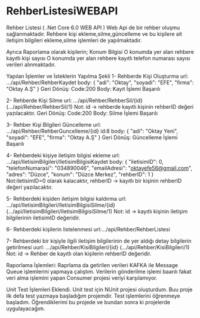 # RehberListesiWEBAPI
Rehber Listesi ( .Net Core 6.0 WEB API )
Web Api de bir rehber oluşmu sağlanmaktadır. Rehbere kişi ekleme,silme,güncelleme
ve bu kişilere ait iletişim bilgileri ekleme,silme işlemleri de yapılmaktadır.

Ayrıca Raporlama olarak kişilerin;
Konum Bilgisi
O konumda yer alan rehbere kayıtlı kişi sayısı
O konumda yer alan rehbere kayıtlı telefon numarası sayısı
verileri alınmaktadır.

Yapılan İşlemler ve İsteklerin Yapılma Şekli
1- Rehberde Kişi Oluşturma
  url: .../api/Rehber/RehberKaydet
  body: 
        {
          "adi": "Oktay",
          "soyadi": "EFE",
          "firma": "Oktay A.Ş"
        }
   Geri Dönüş:
    Code:200
    Body: Kayıt İşlemi Başarılı
    
    
2- Rehberde Kişi Silme
  url: .../api/Rehber/RehberSil/{id} (.../api/Rehber/RehberSil/1)
  Not: id -> rehberde kayıtlı kişinin rehberID değeri yazılacaktır.
   Geri Dönüş:
    Code:200
    Body: Silme İşlemi Başarılı
 
3- Rehber Kişi Bilgileri Güncelleme
  url: .../api/Rehber/RehberGuncelleme/{id}
  id:8
  body: 
      {
        "adi": "Oktay Yeni",
        "soyadi": "EFE",
        "firma": "Oktay A.Ş"
      }
  Geri Dönüş: Güncelleme İşlemi Başarılı
  
4- Rehberdeki kişiye iletişim bilgisi ekleme
  url: .../api/IletisimBilgileri/IletisimBilgisiKaydet
  body: 
        {
          "iletisimID": 0,
          "telefonNumarasi": "034890046",
          "emailAdresi": "oktayefe56@gmail.com",
          "adres": "Düzce",
          "konum": "Düzce Merkez",
          "rehberID": 1
        }
        Not:iletisimID=0 olarak kalacaktır, rehberID -> kayıtlı bir kişinin rehberID değeri yazılacaktır.
        
        
5- Rehberdeki kişiden iletişim bilgisi kaldırma
  url: .../api/IletisimBilgileri/IletisimBilgisiSilme/{id} (.../api/IletisimBilgileri/IletisimBilgisiSilme/1)
  Not: id -> kayıtlı kişinin iletişim bilgilerinin iletisimID değeridir.
  
  
6- Rehberdeki kişilerin listelenmesi
  url:.../api/Rehber/RehberListesi
  
  
7- Rehberdeki bir kişiyle ilgili iletişim bilgilerinin de yer aldığı detay bilgilerin getirilmesi
  uurl: .../api/Rehber/KisiBilgileri/{id} (.../api/Rehber/KisiBilgileri/1)
  Not: id -> Rehber de kayıtlı olan kişilerin rehberID değeridir.
  
  
  Raporlama İşlemleri:
  Raprlama da getirilen verileri KAFKA ile Message Queue işlemlerini yapmaya çalıştım.
  Verilerin gönderilme işlemi baarılı fakat veri alma işlemini yapan Consumer projesi veriyi karşılamıyor. 
  
  Unit Test İşlemleri Eklendi.
  Unit test için NUnit projesi oluşturdum. Buu proje ilk defa test yazmaya başladığım projemdir. Test işlemlerini öğrenmeye başladım.
  Öğrendiklerimi bu projede ve bundan sonra ki projelerde uygulayacağım.
  

